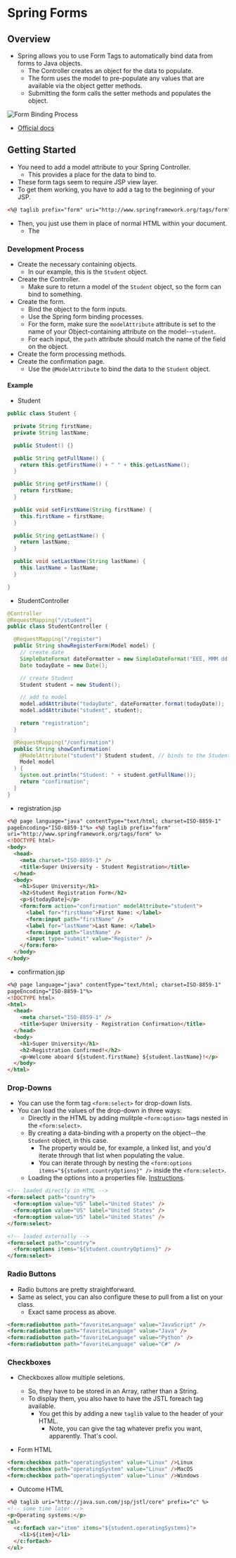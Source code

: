 # Spring Forms

## Overview

- Spring allows you to use Form Tags to automatically bind data from forms to Java objects.
  - The Controller creates an object for the data to populate.
  - The form uses the model to pre-populate any values that are available via the object getter methods.
  - Submitting the form calls the setter methods and populates the object.

![Form Binding Process](./spring-bind-form-data.png)

- [Official docs](https://docs.spring.io/spring/docs/3.2.x/spring-framework-reference/html/view.html)

## Getting Started

- You need to add a model attribute to your Spring Controller.
  - This provides a place for the data to bind to.
- These form tags seem to require JSP view layer.
- To get them working, you have to add a tag to the beginning of your JSP.

```html
<%@ taglib prefix="form" uri="http://www.springframework.org/tags/form" %>
```

- Then, you just use them in place of normal HTML within your document.
  - The

### Development Process

- Create the necessary containing objects.
  - In our example, this is the `Student` object.
- Create the Controller.
  - Make sure to return a model of the `Student` object, so the form can bind to something.
- Create the form.
  - Bind the object to the form inputs.
  - Use the Spring form binding processes.
  - For the form, make sure the `modelAttribute` attribute is set to the name of your Object-containing attribute on the model--`student`.
  - For each input, the `path` attribute should match the name of the field on the object.
- Create the form processing methods.
- Create the confirmation page.
  - Use the `@ModelAttribute` to bind the data to the `Student` object.

#### Example

- Student

```java
public class Student {

  private String firstName;
  private String lastName;

  public Student() {}

  public String getFullName() {
    return this.getFirstName() + " " + this.getLastName();
  }

  public String getFirstName() {
    return firstName;
  }

  public void setFirstName(String firstName) {
    this.firstName = firstName;
  }

  public String getLastName() {
    return lastName;
  }

  public void setLastName(String lastName) {
    this.lastName = lastName;
  }

}

```

- StudentController

```java
@Controller
@RequestMapping("/student")
public class StudentController {

  @RequestMapping("/register")
  public String showRegisterForm(Model model) {
    // create date
    SimpleDateFormat dateFormatter = new SimpleDateFormat("EEE, MMM dd, YYYY");
    Date todayDate = new Date();

    // create Student
    Student student = new Student();

    // add to model
    model.addAttribute("todayDate", dateFormatter.format(todayDate));
    model.addAttribute("student", student);

    return "registration";
  }

  @RequestMapping("/confirmation")
  public String showConfirmation(
    @ModelAttribute("student") Student student, // binds to the Student object
    Model model
  ) {
    System.out.println("Student: " + student.getFullName());
    return "confirmation";
  }
}
```

- registration.jsp

```html
<%@ page language="java" contentType="text/html; charset=ISO-8859-1"
pageEncoding="ISO-8859-1"%> <%@ taglib prefix="form"
uri="http://www.springframework.org/tags/form" %>
<!DOCTYPE html>
<body>
  <head>
    <meta charset="ISO-8859-1" />
    <title>Super University - Student Registration</title>
  </head>
  <body>
    <h1>Super University</h1>
    <h2>Student Registration Form</h2>
    <p>${todayDate}</p>
    <form:form action="confirmation" modelAttribute="student">
      <label for="firstName">First Name: </label>
      <form:input path="firstName" />
      <label for="lastName">Last Name: </label>
      <form:input path="lastName" />
      <input type="submit" value="Register" />
    </form:form>
  </body>
</body>
```

- confirmation.jsp

```html
<%@ page language="java" contentType="text/html; charset=ISO-8859-1"
pageEncoding="ISO-8859-1"%>
<!DOCTYPE html>
<html>
  <head>
    <meta charset="ISO-8859-1" />
    <title>Super University - Registration Confirmation</title>
  </head>
  <body>
    <h1>Super University</h1>
    <h2>Registration Confirmed!</h2>
    <p>Welcome aboard ${student.firstName} ${student.lastName}!</p>
  </body>
</html>
```

### Drop-Downs

- You can use the form tag `<form:select>` for drop-down lists.
- You can load the values of the drop-down in three ways:
  - Directly in the HTML by adding mulitple `<form:option>` tags nested in the `<form:select>`.
  - By creating a data-binding with a property on the object--the `Student` object, in this case.
    - The property would be, for example, a linked list, and you'd iterate through that list when populating the value.
    - You can iterate through by nesting the `<form:options items="${student.countryOptions}" />` inside the `<form:select>`.
  - Loading the options into a properties file. [Instructions](https://www.udemy.com/course/spring-hibernate-tutorial/learn/lecture/5940154#overview).

```html
<!-- loaded directly in HTML -->
<form:select path="country">
  <form:option value="US" label="United States" />
  <form:option value="US" label="United States" />
  <form:option value="US" label="United States" />
</form:select>

<!-- loaded externally -->
<form:select path="country">
  <form:options items="${student.countryOptions}" />
</form:select>
```

### Radio Buttons

- Radio buttons are pretty straightforward.
- Same as select, you can also configure these to pull from a list on your class.
  - Exact same process as above.

```html
<form:radiobutton path="favoriteLanguage" value="JavaScript" />
<form:radiobutton path="favoriteLanguage" value="Java" />
<form:radiobutton path="favoriteLanguage" value="Python" />
<form:radiobutton path="favoriteLanguage" value="C#" />
```

### Checkboxes

- Checkboxes allow multiple seletions.

  - So, they have to be stored in an Array, rather than a String.
  - To display them, you also have to have the JSTL foreach tag available.
    - You get this by adding a new `taglib` value to the header of your HTML.
      - Note, you can give the tag whatever prefix you want, apparently. That's cool.

- Form HTML

```html
<form:checkbox path="operatingSystem" value="Linux" />Linux
<form:checkbox path="operatingSystem" value="Linux" />MacOS
<form:checkbox path="operatingSystem" value="Linux" />Windows
```

- Outcome HTML

```html
<%@ taglib uri="http://java.sun.com/jsp/jstl/core" prefix="c" %>
<!-- some time later -->
<p>Operating systems:</p>
<ul>
  <c:forEach var="item" items="${student.operatingSystems}">
    <li>${item}</li>
  </c:forEach>
</ul>
```
